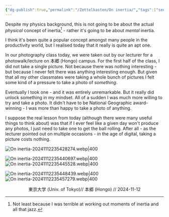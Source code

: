 ```yaml
---
{"dg-publish":true,"permalink":"/Zettelkasten/On inertia/","tags":["seedling"],"noteIcon":"1","created":"2024-11-12T23:45:38.333+09:00","updated":"2024-11-12T23:57:44.241+09:00"}
---
```



Despite my physics background, this is not going to be about the actual *physical* concept of inertia[^1] - rather it's going to be about *mental* inertia.

I think it's been quite a popular concept amongst many people in the productivity world, but I realised today that it really is quite an apt one.

In our photography class today, we were taken out by our lecturer for a photowalk/lecture on 本郷 (Hongo) campus. For the first half of the class, I did not take a single picture. Not because there was nothing interesting - but because I never felt there was anything interesting enough. But given that all my other classmates were taking a whole bunch of pictures I felt some kind of a pressure to take a photo of *something*.

Eventually I took one - and it was entirely unremarkable. But it really did unlock something in my mindset. All of a sudden I was much more willing to try and take a photo. It didn't have to be National Geographic award-winning - I was more than happy to take a photo of anything.

I suppose the real lesson from today (although there were many useful things to think about) was that if I ever feel like a given day won't produce any photos, I just need to take one to get the ball rolling. After all - as the lecturer pointed out on multiple occasions - in the age of digital, taking a picture costs nothing.

![On inertia-20241112235428274.webp|400](/img/user/Images/On%20inertia-20241112235428274.webp)

![On inertia-20241112235440697.webp|400](/img/user/Images/On%20inertia-20241112235440697.webp)
![On inertia-20241112235445528.webp|400](/img/user/Images/On%20inertia-20241112235445528.webp)

![On inertia-20241112235448439.webp|400](/img/user/Images/On%20inertia-20241112235448439.webp)
![On inertia-20241112235457279.webp|400](/img/user/Images/On%20inertia-20241112235457279.webp)
<div align="center">東京大学 (Univ. of Tokyo)// 本郷 (Hongo) // 2024-11-12</div>

[^1]: Not least because I was terrible at working out moments of inertia and all that jazz.